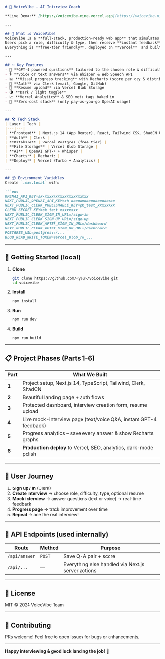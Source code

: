 ```markdown
# 🎤 VoiceVibe – AI Interview Coach

**Live Demo:** [https://voicevibe-nine.vercel.app](https://voicevibe-nine.vercel.app)

---

## 📌 What is VoiceVibe?
VoiceVibe is a **full-stack, production-ready web app** that simulates professional job interviews using **OpenAI GPT-4** and **Whisper**.  
Users pick a role, difficulty & type, then receive **instant feedback** on their answers—typed or spoken.  
Everything is **free-tier friendly**, deployed on **Vercel**, and built with **Next.js 14**.

---

## ✨ Key Features
- 🧠 **GPT-4 powered questions** tailored to the chosen role & difficulty  
- 🎙️ **Voice or text answers** via Whisper & Web Speech API  
- 📊 **Visual progress tracking** with Recharts (score per day & distribution)  
- 🔐 **Auth** via Clerk (email, Google, GitHub)  
- 📄 **Resume upload** via Vercel Blob Storage  
- 🌗 **Dark / light toggle**  
- 📈 **Vercel Analytics** & SEO meta tags baked in  
- 🚀 **Zero-cost stack** (only pay-as-you-go OpenAI usage)

---

## 🛠️ Tech Stack
| Layer | Tech |
|---|---|
| **Frontend** | Next.js 14 (App Router), React, Tailwind CSS, ShadCN UI |
| **Auth** | Clerk |
| **Database** | Vercel Postgres (free tier) |
| **File Storage** | Vercel Blob Storage |
| **AI** | OpenAI GPT-4 + Whisper |
| **Charts** | Recharts |
| **Deploy** | Vercel (Turbo + Analytics) |

---

## 📦 Environment Variables
Create `.env.local` with:

```env
OPENAI_API_KEY=sk-xxxxxxxxxxxxxxxxxxxx
NEXT_PUBLIC_OPENAI_API_KEY=sk-xxxxxxxxxxxxxxxxxxxx
NEXT_PUBLIC_CLERK_PUBLISHABLE_KEY=pk_test_xxxxxxxx
CLERK_SECRET_KEY=sk_test_xxxxxxxx
NEXT_PUBLIC_CLERK_SIGN_IN_URL=/sign-in
NEXT_PUBLIC_CLERK_SIGN_UP_URL=/sign-up
NEXT_PUBLIC_CLERK_AFTER_SIGN_IN_URL=/dashboard
NEXT_PUBLIC_CLERK_AFTER_SIGN_UP_URL=/dashboard
POSTGRES_URL=postgres://...
BLOB_READ_WRITE_TOKEN=vercel_blob_rw_...
```

---

## 🚀 Getting Started (local)

1. **Clone**  
   ```bash
   git clone https://github.com/<you>/voicevibe.git
   cd voicevibe
   ```

2. **Install**  
   ```bash
   npm install
   ```

3. **Run**  
   ```bash
   npm run dev
   ```

4. **Build**  
   ```bash
   npm run build
   ```

---

## 📋 Project Phases (Parts 1-6)

| Part | What We Built |
|---|---|
| **1** | Project setup, Next.js 14, TypeScript, Tailwind, Clerk, ShadCN |
| **2** | Beautiful landing page + auth flows |
| **3** | Protected dashboard, interview creation form, resume upload |
| **4** | Live mock-interview page (text/voice Q&A, instant GPT-4 feedback) |
| **5** | Progress analytics – save every answer & show Recharts graphs |
| **6** | **Production deploy** to Vercel, SEO, analytics, dark-mode polish |

---

## 🎯 User Journey

1. **Sign up / in** (Clerk)  
2. **Create interview** → choose role, difficulty, type, optional resume  
3. **Mock interview** → answer questions (text or voice) → real-time feedback  
4. **Progress page** → track improvement over time  
5. **Repeat** → ace the real interview!

---

## 🧩 API Endpoints (used internally)

| Route | Method | Purpose |
|---|---|---|
| `/api/answer` | `POST` | Save Q-A pair + score |
| `/api/...` | — | Everything else handled via Next.js server actions |

---

## 📄 License
MIT © 2024 VoiceVibe Team

---

## 🙌 Contributing
PRs welcome! Feel free to open issues for bugs or enhancements.

---

**Happy interviewing & good luck landing the job! 🎤**
```
